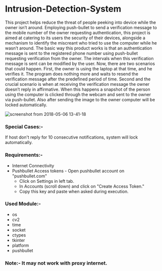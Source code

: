 # Intrusion-Detection-System
This project helps reduce the threat of people peeking into device while the owner isn’t around. 
Employing push-bullet to send a verification message to the mobile number of the owner requesting authentication, this project is aimed at catering to its users the security of their devices, alongside a mechanism to identify the miscreant who tried to use the computer while he wasn’t around.
The basic way this product works is that an authentication message is sent to the registered phone number using push-bullet requesting verification from the owner. The intervals when this verification message is sent can be modified by the user. Now, there are two scenarios that could happen. First, the owner is using the laptop at that time, and he verifies it. The program does nothing more and waits to resend the verification message after the predefined period of time.
Second and the crucial scenario is when at receiving the verification message the owner doesn’t reply in affirmative. When this happens a snapshot of the person using the computer is clicked through the webcam and sent to the owner via push-bullet.
Also after sending the image to the owner computer will be locked automatically.

![screenshot from 2018-05-06 13-41-18](https://user-images.githubusercontent.com/31770961/39677404-d3686cfc-5197-11e8-86e6-65055fff67e8.png)


### Special Cases:-
If host don't reply for 10 consecutive notifications, system will lock automatically.

### Requirements:-
- Internet Connectivity
- Pushbullet Access tokens - Open pushbullet account on "pushbullet.com"
	- Click on Settings in left tab.
	- In Accounts (scroll down) and click on "Create Access Token."
	- Copy this key and paste when asked during execution.

### Used Module:-
- os
- cv2
- time
- socket
- ctypes
- tkinter
- platform
- pushbullet

### Note:- It may not work with proxy internet.
